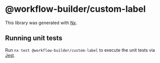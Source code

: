 # @workflow-builder/custom-label

This library was generated with [Nx](https://nx.dev).

## Running unit tests

Run `nx test @workflow-builder/custom-label` to execute the unit tests via [Jest](https://jestjs.io).
